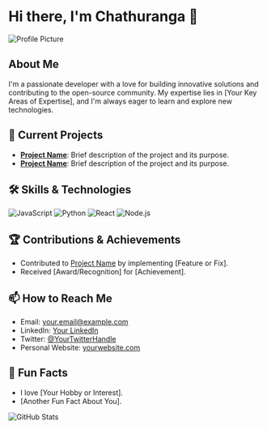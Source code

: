 # Hi there, I'm Chathuranga 👋

![Profile Picture](https://avatars.githubusercontent.com/u/145315287?s=400&u=e1b66d9b5c789e54e9bb0a88be59db5db48762c2&v=4)

## About Me
I'm a passionate developer with a love for building innovative solutions and contributing to the open-source community. My expertise lies in [Your Key Areas of Expertise], and I'm always eager to learn and explore new technologies.

## 🚀 Current Projects
- **[Project Name](URL_TO_PROJECT_REPO)**: Brief description of the project and its purpose.
- **[Project Name](URL_TO_PROJECT_REPO)**: Brief description of the project and its purpose.

## 🛠️ Skills & Technologies
![JavaScript](https://img.shields.io/badge/JavaScript-F7DF1E?style=for-the-badge&logo=javascript&logoColor=black)
![Python](https://img.shields.io/badge/Python-3776AB?style=for-the-badge&logo=python&logoColor=white)
![React](https://img.shields.io/badge/React-20232A?style=for-the-badge&logo=react&logoColor=61DAFB)
![Node.js](https://img.shields.io/badge/Node.js-339933?style=for-the-badge&logo=nodedotjs&logoColor=white)

## 🏆 Contributions & Achievements
- Contributed to [Project Name](URL_TO_PROJECT_REPO) by implementing [Feature or Fix].
- Received [Award/Recognition] for [Achievement].

## 📫 How to Reach Me
- Email: [your.email@example.com](chathurangampnuwan@gmail.com)
- LinkedIn: [Your LinkedIn](URL_TO_YOUR_LINKEDIN)
- Twitter: [@YourTwitterHandle](URL_TO_YOUR_TWITTER)
- Personal Website: [yourwebsite.com](URL_TO_YOUR_WEBSITE)

## 🌟 Fun Facts
- I love [Your Hobby or Interest].
- [Another Fun Fact About You].

![GitHub Stats](https://github-readme-stats.vercel.app/api?username=YOUR_GITHUB_USERNAME&show_icons=true&theme=radical)
